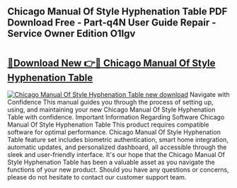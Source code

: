 ## Chicago Manual Of Style Hyphenation Table PDF Download Free - Part-q4N User Guide Repair - Service Owner Edition O1Igv

# <h2><a href="http://bc11319.oget.top/?id=Chicago+Manual+Of+Style+Hyphenation+Table">🔗Download New 👉🔴 Chicago Manual Of Style Hyphenation Table</a></h2>

[![Chicago Manual Of Style Hyphenation Table new download](https://i.imgur.com/5g1atiW.png)](http://bc11319.oget.top/?id=Chicago+Manual+Of+Style+Hyphenation+Table)
Navigate with Confidence This manual guides you through the process of setting up, using, and maintaining your new Chicago Manual Of Style Hyphenation Table with confidence. Important Information Regarding Software Chicago Manual Of Style Hyphenation Table This product requires compatible software for optimal performance. Chicago Manual Of Style Hyphenation Table feature set includes biometric authentication, smart home integration, automatic updates, and personalized dashboard, all accessible through the sleek and user-friendly interface. It's our hope that the Chicago Manual Of Style Hyphenation Table has been a valuable asset as you navigate the functions of your new product. Should you have any questions or concerns, please do not hesitate to contact our customer support team.
